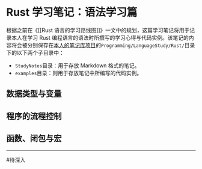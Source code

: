 # Rust 学习笔记：语法学习篇

根据之前在《[[Rust 语言的学习路线图]]》一文中的规划，这篇学习笔记将用于记录本人在学习 Rust 编程语言的语法时所撰写的学习心得与代码实例。该笔记的内容将会被分别保存在[本人的笔记库项目](https://github.com/owlman/study_note)的`Programming/LanguageStudy/Rust/`目录下的以下两个子目录中：

- `StudyNotes`目录：用于存放 Markdown 格式的笔记。
- `examples`目录：则用于存放笔记中所编写的代码实例。

## 数据类型与变量

## 程序的流程控制

## 函数、闭包与宏

--------------------------------
#待深入
